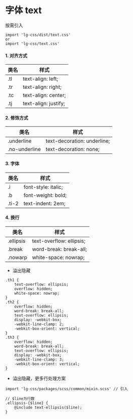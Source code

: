 # 字体 text

按需引入

```
import 'lg-css/dist/text.css'
or
import 'lg-css/text.css'
```

#### 1. 对齐方式

| 类名 | 样式                   |
| ---- | ---------------------- |
| .tl  | text-align: left; |
| .tr | text-align: right; |
| .tc  | text-align: center; |
| .tj  | text-align: justify; |

#### 2. 修饰方式

| 类名 | 样式                   |
| ---- | ---------------------- |
| .underline | text-decoration: underline; |
| .no-underline  | text-decoration: none; |

#### 3. 字体

| 类名 | 样式                   |
| ---- | ---------------------- |
| .i | font-style: italic; |
| .b  | font-weight: bold; |
| .ti-2| text-indent: 2em; |

#### 4. 换行

| 类名 | 样式                   |
| ---- | ---------------------- |
| .ellipsis | text-overflow: ellipsis; |
| .break  | word-break: break-all; |
| .nowarp| white-space: nowrap; |

- 溢出隐藏
```溢出隐藏
.th1 {
    text-overflow: ellipsis;
    overflow: hidden;
    white-space: nowrap;
}
.th2 {
    overflow: hidden;
    word-break: break-all;
    text-overflow: ellipsis;
    display: -webkit-box;
    -webkit-line-clamp: 2;
    -webkit-box-orient: vertical;
}
.th3 {
    overflow: hidden;
    word-break: break-all;
    text-overflow: ellipsis;
    display: -webkit-box;
    -webkit-line-clamp: 3;
    -webkit-box-orient: vertical;
}
```
- 溢出隐藏，更多行处理方案
```
import 'lg-css/packages/scss/common/mixin.scss' // 引入

// $line为行数
.ellipsis-{$line} {
    @include text-ellipsis($line);
}
```
